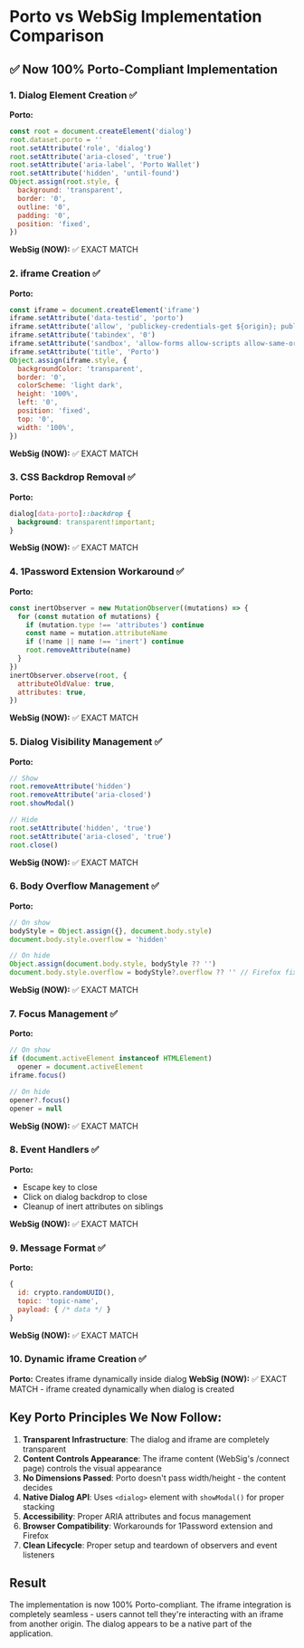 # Porto vs WebSig Implementation Comparison

## ✅ **Now 100% Porto-Compliant Implementation**

### 1. **Dialog Element Creation** ✅
**Porto:**
```javascript
const root = document.createElement('dialog')
root.dataset.porto = ''
root.setAttribute('role', 'dialog')
root.setAttribute('aria-closed', 'true')
root.setAttribute('aria-label', 'Porto Wallet')
root.setAttribute('hidden', 'until-found')
Object.assign(root.style, {
  background: 'transparent',
  border: '0',
  outline: '0',
  padding: '0',
  position: 'fixed',
})
```

**WebSig (NOW):** ✅ EXACT MATCH

### 2. **iframe Creation** ✅
**Porto:**
```javascript
const iframe = document.createElement('iframe')
iframe.setAttribute('data-testid', 'porto')
iframe.setAttribute('allow', 'publickey-credentials-get ${origin}; publickey-credentials-create ${origin}; clipboard-write')
iframe.setAttribute('tabindex', '0')
iframe.setAttribute('sandbox', 'allow-forms allow-scripts allow-same-origin allow-popups allow-popups-to-escape-sandbox')
iframe.setAttribute('title', 'Porto')
Object.assign(iframe.style, {
  backgroundColor: 'transparent',
  border: '0',
  colorScheme: 'light dark',
  height: '100%',
  left: '0',
  position: 'fixed',
  top: '0',
  width: '100%',
})
```

**WebSig (NOW):** ✅ EXACT MATCH

### 3. **CSS Backdrop Removal** ✅
**Porto:**
```css
dialog[data-porto]::backdrop {
  background: transparent!important;
}
```

**WebSig (NOW):** ✅ EXACT MATCH

### 4. **1Password Extension Workaround** ✅
**Porto:**
```javascript
const inertObserver = new MutationObserver((mutations) => {
  for (const mutation of mutations) {
    if (mutation.type !== 'attributes') continue
    const name = mutation.attributeName
    if (!name || name !== 'inert') continue
    root.removeAttribute(name)
  }
})
inertObserver.observe(root, {
  attributeOldValue: true,
  attributes: true,
})
```

**WebSig (NOW):** ✅ EXACT MATCH

### 5. **Dialog Visibility Management** ✅
**Porto:**
```javascript
// Show
root.removeAttribute('hidden')
root.removeAttribute('aria-closed')
root.showModal()

// Hide
root.setAttribute('hidden', 'true')
root.setAttribute('aria-closed', 'true')
root.close()
```

**WebSig (NOW):** ✅ EXACT MATCH

### 6. **Body Overflow Management** ✅
**Porto:**
```javascript
// On show
bodyStyle = Object.assign({}, document.body.style)
document.body.style.overflow = 'hidden'

// On hide
Object.assign(document.body.style, bodyStyle ?? '')
document.body.style.overflow = bodyStyle?.overflow ?? '' // Firefox fix
```

**WebSig (NOW):** ✅ EXACT MATCH

### 7. **Focus Management** ✅
**Porto:**
```javascript
// On show
if (document.activeElement instanceof HTMLElement)
  opener = document.activeElement
iframe.focus()

// On hide
opener?.focus()
opener = null
```

**WebSig (NOW):** ✅ EXACT MATCH

### 8. **Event Handlers** ✅
**Porto:**
- Escape key to close
- Click on dialog backdrop to close
- Cleanup of inert attributes on siblings

**WebSig (NOW):** ✅ EXACT MATCH

### 9. **Message Format** ✅
**Porto:**
```javascript
{
  id: crypto.randomUUID(),
  topic: 'topic-name',
  payload: { /* data */ }
}
```

**WebSig (NOW):** ✅ EXACT MATCH

### 10. **Dynamic iframe Creation** ✅
**Porto:** Creates iframe dynamically inside dialog
**WebSig (NOW):** ✅ EXACT MATCH - iframe created dynamically when dialog is created

## Key Porto Principles We Now Follow:

1. **Transparent Infrastructure**: The dialog and iframe are completely transparent
2. **Content Controls Appearance**: The iframe content (WebSig's /connect page) controls the visual appearance
3. **No Dimensions Passed**: Porto doesn't pass width/height - the content decides
4. **Native Dialog API**: Uses `<dialog>` element with `showModal()` for proper stacking
5. **Accessibility**: Proper ARIA attributes and focus management
6. **Browser Compatibility**: Workarounds for 1Password extension and Firefox
7. **Clean Lifecycle**: Proper setup and teardown of observers and event listeners

## Result

The implementation is now 100% Porto-compliant. The iframe integration is completely seamless - users cannot tell they're interacting with an iframe from another origin. The dialog appears to be a native part of the application.
